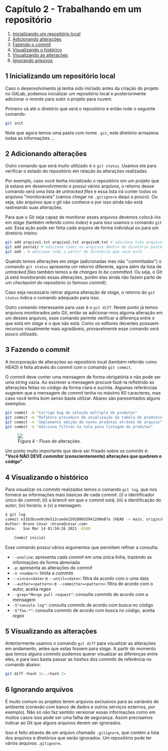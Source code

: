 # Capítulo 2 - Trabalhando em um repositório

1. [Inicializando um repositório local](#2-inicializando-um-repositório-local)  
2. [Adicionando alterações](#3-adicionando-alterações)  
3. [Fazendo o _commit_](#4-fazendo-o-_commit_)  
4. [Visualizando o histórico](#5-visualizando-o-histórico)  
5. [Visualizando as alterações](#5-visualizando-as-alterações)  
6. [Ignorando arquivos](#6-ignorando-arquivos)  

## 1 Inicializando um repositório local

Caso o desenvolvimento já tenha sido iniciado antes da criação do projeto no GitLab, podemos inicializar um repositório local e posteriormente adicionar o _remote_ para subir o projeto para nuvem.

Primeiro vá até o diretório que será o repositório e então rode o seguinte comando:

```sh
git init
```

Note que agora temos uma pasta com nome `.git`, este diretório armazena todas as informações ...

## 2 Adicionando alterações

Outro comando que será muito utilizado é o `git status`. Usamos ele para verificar o estado do repositório em relação às alterações realizadas.

Por exemplo, caso você tenha inicializado o repositório em um projeto que já estava em desenvolvimento e possui vários arquivos, o retorno desse comando será uma lista de _untracked files_ e essa lista irá conter todos os arquivos "monitoráveis" (vamos chegar no `.gitignore` daqui a pouco). Ou seja, são arquivos que o git não conhece e por isso ainda não está rastreando suas alterações.

Para que o Git seja capaz de monitorar esses arquivos devemos colocá-los em _stage_ (também referido como _index_) e para isso usamos o comando `git add`. Essa ação pode ser feita cada arquivo de forma individual ou para um diretório inteiro:

```sh
git add arquivo1.txt arquivo2.txt arquivoN.txt # adiciona três arquivos
git add pasta1/ # adiciona todos os arquivos dentro do diretório pasta1
git add . # adiciona tudo a partir do diretório que você está
```

Quando temos alterações em _stage_ (adicionadas mas não "_commitadas_") o comando `git status` apresenta um retorno diferente, agora além da lista de _untracked files_ também temos a de _changes to be committed_. Ou seja, o Git já está monitorando essas alterações, porém elas ainda não fazem parte de um _checkpoint_ do repositório (o famoso _commit_).

Caso seja necessário retirar alguma alteração de _stage_, o retorno do `git status` indica o comando adequado para isso.

Outro comando interessante para usar é o `git diff`. Neste ponto já temos arquivos monitorados pelo Git, então se adicionar-mos alguma alteração em um desses arquivos, esse comando permite verificar a diferença entre o que está em _stage_ e o que não está. Como os editores decentes possuem recursos visualmente mais agradáveis, provavelmente esse comando será pouco utilizado.

## 3 Fazendo o _commit_

A incorporação de alterações ao repositório local (também referido como _HEAD_) é feita através do _commit_ com o comando `git commit`. 

O _commit_ deve conter uma mensagem de forma obrigatória e não pode ser uma string vazia. Ao escrever a mensagem procure fazê-la refletindo as alterações feitas no código da forma clara e sucinta. Algumas referências sugerem que a mensagem de _commit_ tenha no máximo 80 caracteres, mas caso você tenha bom senso basta utilizar. Abaixo são paresentados alguns exemplos:

```sh
git commit -m "Corrige bug de seleção múltipla de produtos"
git commit -m "Refatora procedure de atualização da tabela de produtos"
git commit -m "Implementa adição de novos produtos atráves de arquivo"
git commit -m "Adiciona filtros na tela para listagem de produtos"
```

<figure>
	<img src="cap2-1-flow.png" />
	<figcaption>Figura 4 - Fluxo de alterações.</figcaption>
</figure>

Um ponto muito importante que deve ser frisado sobre os _commits_ é: **"Você NÃO DEVE _commitar_ (conscientemente) alterações que quebrem o código"**.

## 4 Visualizando o histórico

Para visualizar os _commits_ realizados temos o comando `git log`, que nos fornece as informações mais básicas de cada _commit_: (i) o identificador único do _commit_; (ii) a _branch_ em que o _commit_ está; (iii) a identificação do autor; (iv) horário; e (v) a mensagem.

```sh
$ git log
commit e31b3bcee0c0e512caede1592806d39412d0e87a (HEAD -> main, origin/main, origin/HEAD)
Author: Bruno Cesar <bruno@cesar.com>
Date:   Sun Mar 14 01:59:26 2021 -0300

    Commit inicial

```

Esse comando possui vários argumentos que permitem refinar a consulta:

- `--oneline`: apresenta cada _commit_ em uma única linha, trazendo as informações de forma abreviada  
- `-p`: apresenta as alterações do _commit_  
- `-n <number>`: limita a <number> _commits_  
- `--since=<date>` e `--until=<date>`: filtra de acordo com o uma data  
- `--author=<pattern>` e `--committer=<pattern>`: filtra de acordo com o autor, aceita _regex_  
- `--grep="Merge pull request"`: consulta _commits_ de acordo com a mensagem  
- `-S"console.log"`: consulta _commits_ de acordo com busca no código  
- `-G"foo.*"`: consulta _commits_ de acordo com busca no código, aceita _regex_   

## 5 Visualizando as alterações

Anteriormente usamos o comando `git diff` para visualizar as alterações em andamento, antes que estas fossem para _stage_. A partir do momento que temos alguns _commits_ podemos querer visualizar as diferenças entre eles, e para isso basta passar as _hashes_ dos _commits_ de referência no comando abaixo:

```sh
git diff <hash 1>..<hash 2>
```
## 6 Ignorando arquivos

É muito comum os projetos terem arquivos exclusivos para as variáveis de ambiente (conexão com banco de dados e outros serviços externos, por exemplo). Não só não faz sentido versionar essas informações como em muitos casos isso pode ser uma falha de segurança. Assim precisamos indicar ao Git que alguns arquivos devem ser ignorados.

Isso é feito através de um arquivo chamado `.gitignore`, que contém a lista dos arquivos e diretórios que serão ignorados. Um repositório pode ter vários arquivos `.gitignore`.
